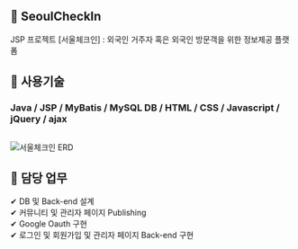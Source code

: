 ## 📌 SeoulCheckIn
JSP 프로젝트 [서울체크인]
: 외국인 거주자 혹은 외국인 방문객을 위한 정보제공 플랫폼


## 📌 사용기술
### Java / JSP / MyBatis / MySQL DB / HTML / CSS / Javascript / jQuery / ajax

## 
![서울체크인 ERD](https://user-images.githubusercontent.com/114063255/209525747-536c57a4-531e-406b-99ca-5611eb75b6d8.png)


## 📌 담당 업무
✔ DB 및 Back-end 설계<br>
✔ 커뮤니티 및 관리자 페이지 Publishing<br>
✔ Google Oauth 구현<br>
✔ 로그인 및 회원가입 및 관리자 페이지 Back-end 구현



